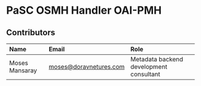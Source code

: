 # PaSC OSMH Handler OAI-PMH

## Contributors

Name            | Email                     | Role
:---            | :---                      | :---
Moses Mansaray  | <moses@doravnetures.com>  | Metadata backend development consultant